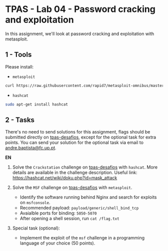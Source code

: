 # TPAS - Lab 04 - Password cracking and exploitation

In this assignment, we'll look at password cracking and exploitation with metasploit.

## 1 - Tools

Please install:

- `metasploit`
```bash
curl https://raw.githubusercontent.com/rapid7/metasploit-omnibus/master/config/templates/metasploit-framework-wrappers/msfupdate.erb > msfinstall && chmod 755 msfinstall && ./msfinstall
```
- `hashcat`
```bash
sudo apt-get install hashcat
```

## 2 - Tasks

There's no need to send solutions for this assignment, flags should be submitted directly on [tpas-desafios](https://tpas-desafios.alunos.dcc.fc.up.pt), except for the optional task for extra points. You can send your solution for the optional task via email to andre.baptista@fc.up.pt.

**EN**

1. Solve the `Crackstation` challenge on [tpas-desafios](https://tpas-desafios.alunos.dcc.fc.up.pt) with `hashcat`. More details are available in the challenge description. Useful link: https://hashcat.net/wiki/doku.php?id=mask_attack

2. Solve the `MSF` challenge on [tpas-desafios](https://tpas-desafios.alunos.dcc.fc.up.pt) with `metasploit`.
    - Identify the software running behind Nginx and search for exploits on `msfconsole`.
    - Recommended payload: `payload/generic/shell_bind_tcp`
    - Avaialble ports for binding: `5050-5070`
    - After opening a shell session, run `cat /flag.txt` 

3. Special task (optional):
    - Implement the exploit of the `msf` challenge in a programming language of your choice (50 points).
